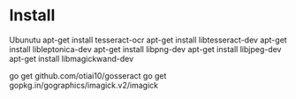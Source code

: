 # Install

Ubunutu
apt-get install tesseract-ocr
apt-get install libtesseract-dev
apt-get install libleptonica-dev
apt-get install libpng-dev
apt-get install libjpeg-dev
apt-get install libmagickwand-dev

go get github.com/otiai10/gosseract
go get gopkg.in/gographics/imagick.v2/imagick